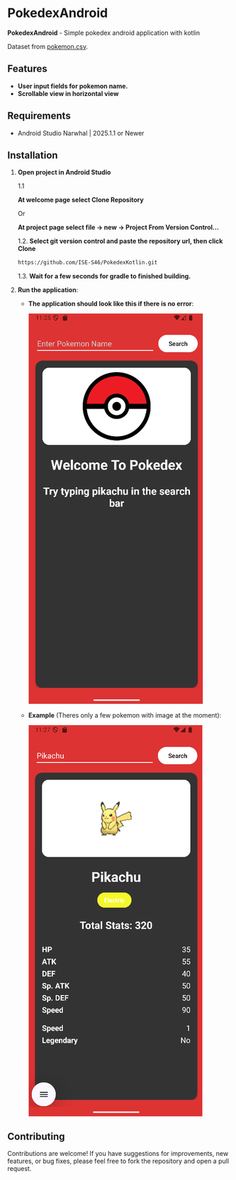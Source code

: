 # PokedexAndroid

**PokedexAndroid** - Simple pokedex android application with kotlin 

Dataset from [pokemon.csv](https://gist.github.com/armgilles/194bcff35001e7eb53a2a8b441e8b2c6).

## Features

- **User input fields for pokemon name.**
- **Scrollable view in horizontal view**

## Requirements

- Android Studio Narwhal | 2025.1.1 or Newer

## Installation

1. **Open project in Android Studio**

   1.1

   **At welcome page select Clone Repository**

   Or

   **At project page select file -> new -> Project From Version Control...**

   1.2. **Select git version control and paste the repository url, then click Clone**
    ```bash
    https://github.com/ISE-S46/PokedexKotlin.git
    ```
   1.3. **Wait for a few seconds for gradle to finished building.**

2. **Run the application**:

    - **The application should look like this if there is no error**:

      ![App](/READMEimg/App.png)

    - **Example** (Theres only a few pokemon with image at the moment):

      ![App](/READMEimg/AppSuccess.png)

## Contributing

Contributions are welcome! If you have suggestions for improvements, new features, or bug fixes, please feel free to fork the repository and open a pull request.
